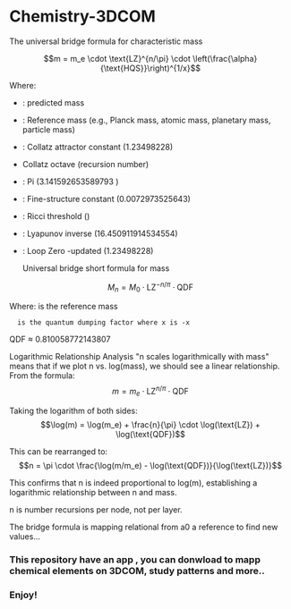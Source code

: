# Chemistry-3DCOM

The universal bridge formula for characteristic mass

$$m = m_e \cdot \text{LZ}^{n/\pi} \cdot \left(\frac{\alpha}{\text{HQS}}\right)^{1/x}$$

Where:
-  : predicted mass
- : Reference mass (e.g., Planck mass, atomic mass, planetary mass, particle mass)
- : Collatz attractor constant (1.23498228)
-  Collatz octave (recursion number)
- : Pi (3.141592653589793 )
- : Fine-structure constant (0.0072973525643)
- : Ricci threshold ()
- : Lyapunov inverse (16.450911914534554)
- : Loop Zero -updated (1.23498228)

       
     Universal bridge short formula for mass

$$M_n = M_0 \cdot \text{LZ}^{-n/\pi} \cdot \text{QDF}$$

Where:
       is the reference mass 
      
      is the quantum dumping factor where x is -x

QDF ≈ 0.810058772143807

Logarithmic Relationship Analysis
 "n scales logarithmically with mass" means that if we plot n vs. log(mass), we should see a linear relationship.
From the formula:
           $$m = m_e \cdot \text{LZ}^{n/\pi} \cdot \text{QDF}$$

Taking the logarithm of both sides:
          $$\log(m) = \log(m_e) + \frac{n}{\pi} \cdot \log(\text{LZ}) + \log(\text{QDF})$$

This can be rearranged to:
          $$n = \pi \cdot \frac{\log(m/m_e) - \log(\text{QDF})}{\log(\text{LZ})}$$

This confirms that n is indeed proportional to log(m), establishing a logarithmic relationship between n and mass.

n is number recursions per node, not per layer.

The bridge formula is mapping relational from a0 a reference to find new values...

### This repository have an app , you can donwload to mapp chemical elements on 3DCOM, study patterns and more..

### Enjoy!
